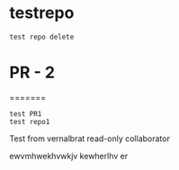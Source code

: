 # testrepo
```
test repo delete
```


# PR - 2
=======
```
test PR1
test repo1
```

Test from vernalbrat read-only collaborator

ewvmhwekhvwkjv kewherlhv er
